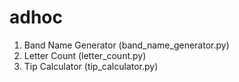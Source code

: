 # adhoc

1. Band Name Generator (band_name_generator.py)
2. Letter Count (letter_count.py)
3. Tip Calculator (tip_calculator.py)